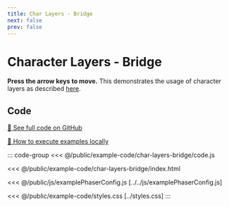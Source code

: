 ```yaml
---
title: Char Layers - Bridge
next: false
prev: false
---
```


<script setup>
import ExampleFrame from '../../components/ExampleFrame.vue';
</script>

# Character Layers - Bridge

**Press the arrow keys to move.** This demonstrates the usage of character layers as described [here](../../p/character-layers/index.html).

<ExampleFrame :src="'../../example-code/char-layers-bridge/index.html'" />

## Code

[:link: See full code on GitHub](https://github.com/Annoraaq/grid-engine/tree/master/docs/public/example-code/char-layers-bridge)

[:open_book: How to execute examples locally](../../p/execute-examples-locally/index.html)

::: code-group
<<< @/public/example-code/char-layers-bridge/code.js

<<< @/public/example-code/char-layers-bridge/index.html

<<< @/public/js/examplePhaserConfig.js [../../js/examplePhaserConfig.js]

<<< @/public/example-code/styles.css [../styles.css]
:::
